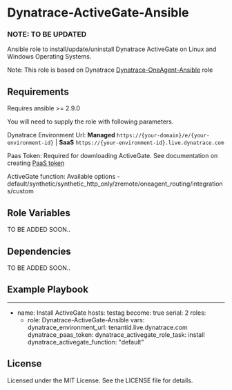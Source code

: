 Dynatrace-ActiveGate-Ansible
=========
### NOTE: TO BE UPDATED

Ansible role to install/update/uninstall Dynatrace ActiveGate on Linux and Windows Operating Systems.

Note: This role is based on Dynatrace [Dynatrace-OneAgent-Ansible](https://github.com/Dynatrace/Dynatrace-OneAgent-Ansible) role

Requirements
------------

Requires ansible >= 2.9.0

You will need to supply the role with following parameters.

Dynatrace Environment Url: **Managed** `https://{your-domain}/e/{your-environment-id}` |  **SaaS** `https://{your-environment-id}.live.dynatrace.com`

Paas Token: Required for downloading ActiveGate. See documentation on creating [PaaS token](https://www.dynatrace.com/support/help/shortlink/kubernetes-applications)

ActiveGate function: Available options - default/synthetic/synthetic_http_only/zremote/oneagent_routing/integrations/custom

Role Variables
--------------

 TO BE ADDED SOON..

Dependencies
------------

 TO BE ADDED SOON..

Example Playbook
----------------
  ---
  - name: Install ActiveGate
    hosts: testag
    become: true
    serial: 2
    roles:
      - role: Dynatrace-ActiveGate-Ansible
    vars:
      dynatrace_environment_url: tenantid.live.dynatrace.com
      dynatrace_paas_token: <your paas token>
      dynatrace_activegate_role_task: install
      dynatrace_activegate_function: "default"

License
-------

Licensed under the MIT License. See the LICENSE file for details.
